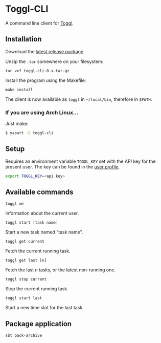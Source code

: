 # Toggl-CLI

A command line client for [Toggl](http://www.toggl.com/).

## Installation

Download the [latest release package](https://github.com/gabalese/toggl-cli/releases/latest).

Unzip the `.tar` somewhere on your filesystem:

```
tar vxf toggl-cli-0.x.tar.gz
```

Install the program using the Makefile:

```
make install
```

The client is now available as `toggl` in `~/local/bin`, therefore in `$PATH`.

### If you are using Arch Linux...

Just make:
```sh
$ yaourt -S toggl-cli
```

## Setup

Requires an environment variable `TOGGL_KEY` set with the API key for the present user.
The key can be found in the [user profile](https://www.toggl.com/app/profile).

```sh
export TOGGL_KEY=<api key>
```

## Available commands

```
toggl me
```

Information about the current user.

```
toggl start [task name]
```

Start a new task named "task name".

```
toggl get current
```

Fetch the current running task.

```
toggl get last [n]
```

Fetch the last *n* tasks, or the latest non-running one.

```
toggl stop current
```

Stop the current running task.

```
toggl start last
```

Start a new time slot for the last task.

## Package application

```
sbt pack-archive
```
